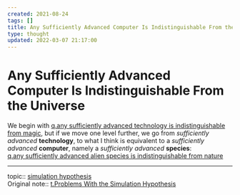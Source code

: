 ```yaml
---
created: 2021-08-24
tags: []
title: Any Sufficiently Advanced Computer Is Indistinguishable From the Universe
type: thought
updated: 2022-03-07 21:17:00
---
```

   
# Any Sufficiently Advanced Computer Is Indistinguishable From the Universe   
   
We begin with [q.any sufficiently advanced technology is indistinguishable from magic](./q.any%20sufficiently%20advanced%20technology%20is%20indistinguishable%20from%20magic.md), but if we move one level further, we go from *sufficiently advanced* **technology**, to what I think is equivalent to a *sufficiently advanced* **computer**, namely a *sufficiently advanced* **species**:   
[q.any sufficiently advanced alien species is indistinguishable from nature](./q.any%20sufficiently%20advanced%20alien%20species%20is%20indistinguishable%20from%20nature.md)   
   
   
---   
topic:: [simulation hypothesis](/not_created.md)   
Original note:: [t.Problems With the Simulation Hypothesis](./t.Problems%20With%20the%20Simulation%20Hypothesis.md)